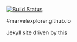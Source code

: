 [![Build Status](http://img.shields.io/travis/marvelexplorer/marvelexplorer.github.io.svg)](https://travis-ci.org/marvelexplorer/marvelexplorer.github.io)

#marvelexplorer.github.io

Jekyll site driven by [this](https://github.com/marvelexplorer/marvel_explorer)
